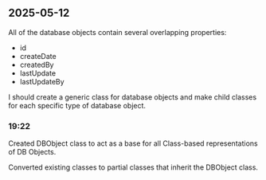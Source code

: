 ## 2025-05-12
All of the database objects contain several overlapping properties:
- id
- createDate
- createdBy
- lastUpdate
- lastUpdateBy

I should create a generic class for database objects and make child classes for each specific type of database object.

### 19:22

Created DBObject class to act as a base for all Class-based representations of DB Objects.

Converted existing classes to partial classes that inherit the DBObject class.
